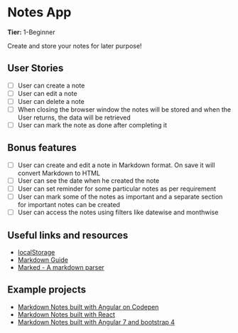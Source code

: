 # Notes App

**Tier:** 1-Beginner

Create and store your notes for later purpose!

## User Stories

-   [ ] User can create a note
-   [ ] User can edit a note
-   [ ] User can delete a note
-   [ ] When closing the browser window the notes will be stored and when the User returns, the data will be retrieved
-   [ ] User can mark the note as done after completing it

## Bonus features

-   [ ] User can create and edit a note in Markdown format. On save it will convert Markdown to HTML
-   [ ] User can see the date when he created the note
-   [ ] User can set reminder for some particular notes as per requirement
-   [ ] User can mark some of the notes as important and a separate section for important notes can be created
-   [ ] User can access the notes using filters like datewise and monthwise

## Useful links and resources

-   [localStorage](https://developer.mozilla.org/en-US/docs/Web/API/Window/localStorage)
-   [Markdown Guide](https://www.markdownguide.org/basic-syntax/)
-   [Marked - A markdown parser](https://github.com/markedjs/marked)

## Example projects

-   [Markdown Notes built with Angular on Codepen](https://codepen.io/nickmoreton/full/gbyygq)
-   [Markdown Notes built with React](https://github.com/email2vimalraj/notes-app)
-   [Markdown Notes built with Angular 7 and bootstrap 4](https://github.com/omdnaik/angular-ui)
